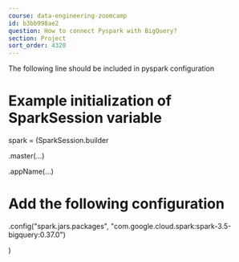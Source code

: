 ```yaml
---
course: data-engineering-zoomcamp
id: b3bb998ae2
question: How to connect Pyspark with BigQuery?
section: Project
sort_order: 4320
---
```


The following line should be included in pyspark configuration

# Example initialization of SparkSession variable

spark = (SparkSession.builder

.master(...)

.appName(...)

# Add the following configuration

.config("spark.jars.packages", "com.google.cloud.spark:spark-3.5-bigquery:0.37.0")

)

